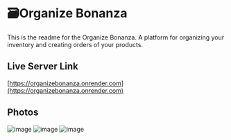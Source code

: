 # 🗃️Organize Bonanza
This is the readme for the Organize Bonanza. A platform for organizing your inventory and creating orders of your products.

## Live Server Link
[https://organizebonanza.onrender.com](https://organizebonanza.onrender.com)

## Photos
![image](https://github.com/jhatheisen/Organize-Bonanza/assets/106848904/9b34bb1d-c0a4-45db-a7ea-6e05a4f1f5fa)
![image](https://github.com/jhatheisen/Organize-Bonanza/assets/106848904/a9a7cce9-0b07-4102-92fb-cce73b94dd18)
![image](https://github.com/jhatheisen/Organize-Bonanza/assets/106848904/68b94cf5-ecf6-4ea4-979a-5651209e378f)
